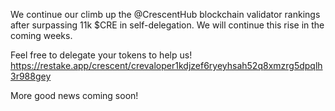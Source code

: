 We continue our climb up the @CrescentHub blockchain validator rankings after surpassing 11k $CRE in self-delegation. We will continue this rise in the coming weeks.

Feel free to delegate your tokens to help us!
https://restake.app/crescent/crevaloper1kdjzef6ryeyhsah52q8xmzrg5dpqlh3r988gey

More good news coming soon!